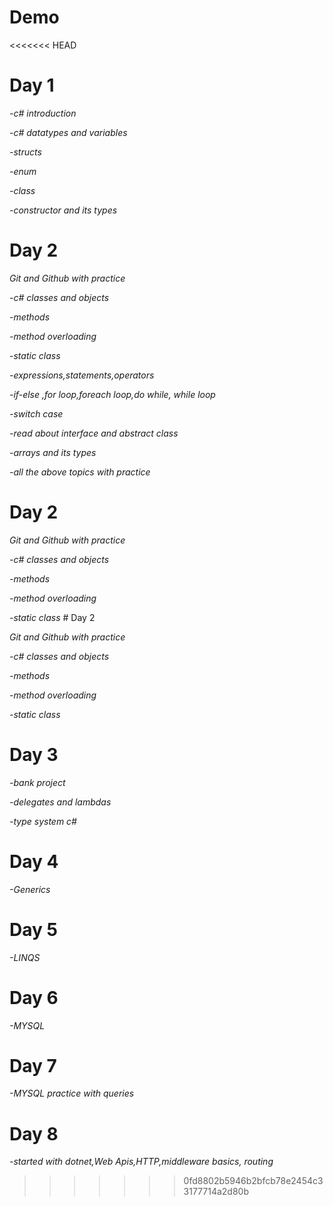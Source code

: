 # Demo

<<<<<<< HEAD

# Day 1

*-c# introduction*

*-c# datatypes and variables*

*-structs*

*-enum*

*-class* 

*-constructor and its types* 

# Day 2


*Git and Github with practice*

*-c# classes and objects*

*-methods*

*-method overloading*

*-static class* 

*-expressions,statements,operators* 

*-if-else ,for loop,foreach loop,do while, while loop* 

*-switch case* 

*-read about interface and abstract class*

*-arrays and its types*

*-all the above topics with practice*  


# Day 2


*Git and Github with practice*

*-c# classes and objects*

*-methods*

*-method overloading*

*-static class* # Day 2


*Git and Github with practice*

*-c# classes and objects*

*-methods*

*-method overloading*

*-static class* 

# Day 3


*-bank project*

*-delegates and lambdas*

*-type system c#*

# Day 4


*-Generics*

# Day 5


*-LINQS*


# Day 6


*-MYSQL*

# Day 7


*-MYSQL practice with queries*

# Day 8


*-started with dotnet,Web Apis,HTTP,middleware basics, routing*

>>>>>>> 0fd8802b5946b2bfcb78e2454c33177714a2d80b
